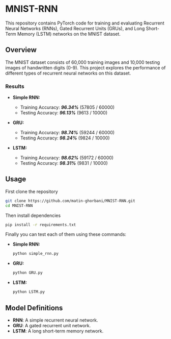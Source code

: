 # MNIST-RNN

This repository contains PyTorch code for training and evaluating Recurrent Neural Networks (RNNs), Gated Recurrent Units (GRUs), and Long Short-Term Memory (LSTM) networks on the MNIST dataset.

## Overview

The MNIST dataset consists of 60,000 training images and 10,000 testing images of handwritten digits (0-9). This project explores the performance of different types of recurrent neural networks on this dataset.

### Results

- **Simple RNN:**
  - Training Accuracy: ***96.34%*** (57805 / 60000)
  - Testing Accuracy: ***96.13%*** (9613 / 10000)
  
- **GRU:**
  - Training Accuracy: ***98.74%*** (59244 / 60000)
  - Testing Accuracy: ***98.24%*** (9824 / 10000)

- **LSTM:**
  - Training Accuracy: ***98.62%*** (59172 / 60000)
  - Testing Accuracy: ***98.31%*** (9831 / 10000)

## Usage

First clone the repository

```bash
git clone https://github.com/matin-ghorbani/MNIST-RNN.git
cd MNIST-RNN
```

Then install dependencies

```bash
pip install -r requirements.txt
```

Finally you can test each of them using these commands:

- **Simple RNN:**

    ```bash
    python simple_rnn.py
    ```
  
- **GRU:**

    ```bash
    python GRU.py
    ```

- **LSTM:**

    ```bash
    python LSTM.py
    ```

## Model Definitions

- **RNN**: A simple recurrent neural network.
- **GRU**: A gated recurrent unit network.
- **LSTM**: A long short-term memory network.

